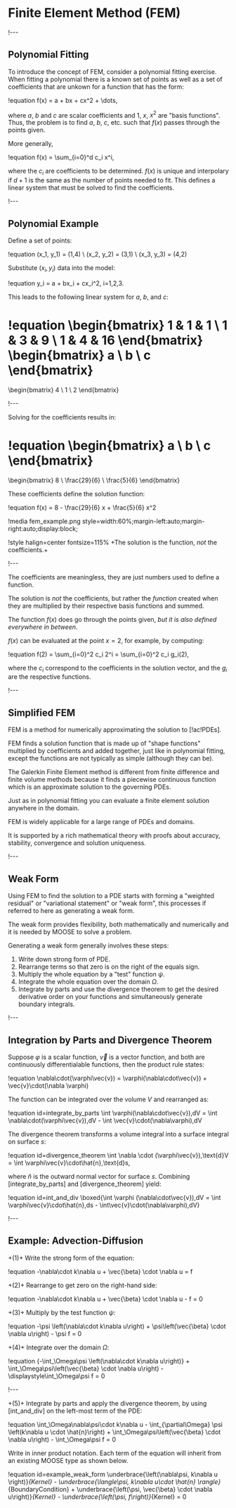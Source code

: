 # Finite Element Method (FEM)

!---

## Polynomial Fitting

To introduce the concept of FEM, consider a polynomial fitting exercise. When fitting a polynomial
there is a known set of points as well as a set of coefficients that are unkown for a function
that has the form:

!equation
f(x) = a + bx + cx^2 + \dots,

where $a$, $b$ and $c$ are scalar coefficients and $1$, $x$, $x^2$ are "basis functions". Thus, the
problem is to find $a$, $b$, $c$, etc. such that $f(x)$ passes through the points given.

More generally,

!equation
f(x) = \sum_{i=0}^d c_i x^i,

where the $c_i$ are coefficients to be determined. $f(x)$ is unique and interpolary if $d+1$ is the
same as the number of points needed to fit. This defines a linear system that must be solved to
find the coefficients.

!---

## Polynomial Example

Define a set of points:

!equation
(x_1, y_1) = (1,4) \\
(x_2, y_2) = (3,1) \\
(x_3, y_3) = (4,2)

Substitute $(x_i, y_i)$ data into the model:

!equation
y_i = a + bx_i + cx_i^2, i=1,2,3.

This leads to the following linear system for $a$, $b$, and $c$:

!equation
\begin{bmatrix}
  1 & 1 &  1 \\
  1 & 3 &  9 \\
  1 & 4 & 16
\end{bmatrix}
\begin{bmatrix}
  a \\
  b \\
  c
\end{bmatrix}
=
\begin{bmatrix}
  4 \\
  1 \\
  2
\end{bmatrix}

!---

Solving for the coefficients results in:

!equation
\begin{bmatrix}
  a \\
  b \\
  c
\end{bmatrix}
=
\begin{bmatrix}
  8 \\
  \frac{29}{6} \\
  \frac{5}{6}
\end{bmatrix}

These coefficients define the solution function:

!equation
f(x) = 8 - \frac{29}{6} x + \frac{5}{6} x^2

!media fem_example.png style=width:60%;margin-left:auto;margin-right:auto;display:block;

!style halign=center fontsize=115%
+The solution is the function, *not* the coefficients.+

!---

The coefficients are meaningless, they are just numbers used to define a function.

The solution is *not* the coefficients, but rather the *function* created when they are
multiplied by their respective basis functions and summed.

The function $f(x)$ does go through the points given, *but it is also defined everywhere in
between*.

$f(x)$ can be evaluated at the point $x=2$, for example, by computing:

!equation
f(2) = \sum_{i=0}^2 c_i 2^i = \sum_{i=0}^2 c_i g_i(2),

where the $c_i$ correspond to the coefficients in the solution vector, and the $g_i$ are the
respective functions.

!---

## Simplified FEM

FEM is a method for numerically approximating the solution to [!ac!PDEs].

FEM finds a solution function that is made up of "shape functions" multiplied by coefficients and
added together, just like in polynomial fitting, except the functions are not typically as simple
(although they can be).

The Galerkin Finite Element method is different from finite difference and finite volume methods
because it finds a piecewise continuous function which is an approximate solution to the governing
PDEs.

Just as in polynomial fitting you can evaluate a finite element solution anywhere in the domain.

FEM is widely applicable for a large range of PDEs and domains.

It is supported by a rich mathematical theory with proofs about accuracy, stability, convergence and
solution uniqueness.

!---

## Weak Form

Using FEM to find the solution to a PDE starts with forming a "weighted residual" or "variational
statement" or "weak form", this processes if referred to here as generating a weak form.

The weak form provides flexibility, both mathematically and numerically and it is needed
by MOOSE to solve a problem.

Generating a weak form generally involves these steps:

1.  Write down strong form of PDE.
1.  Rearrange terms so that zero is on the right of the equals sign.
1.  Multiply the whole equation by a "test" function $\psi$.
1.  Integrate the whole equation over the domain $\Omega$.
1.  Integrate by parts and use the divergence theorem to get the desired derivative order on your
    functions and simultaneously generate boundary integrals.

!---

## Integration by Parts and Divergence Theorem

Suppose $\varphi$ is a scalar function, $\vec{v}$ is a vector function, and both are continuously
differentialable functions, then the product rule states:

!equation
\nabla\cdot(\varphi\vec{v}) = \varphi(\nabla\cdot\vec{v}) + \vec{v}\cdot(\nabla \varphi)

The function can be integrated over the volume $V$ and rearranged as:

!equation id=integrate_by_parts
\int \varphi(\nabla\cdot\vec{v})\,dV = \int \nabla\cdot(\varphi\vec{v})\,dV - \int \vec{v}\cdot(\nabla\varphi)\,dV

The divergence theorem transforms a volume integral into a surface integral on surface $s$:

!equation id=divergence_theorem
\int \nabla \cdot (\varphi\vec{v})\,\text{d}V = \int \varphi\vec{v}\cdot\hat{n}\,\text{d}s,

where $\hat{n}$ is the outward normal vector for surface $s$. Combining [integrate_by_parts] and
[divergence_theorem] yield:

!equation id=int_and_div
\boxed{\int \varphi (\nabla\cdot\vec{v})\,dV = \int \varphi\vec{v}\cdot\hat{n}\,ds - \int\vec{v}\cdot(\nabla\varphi)\,dV}

!---

## Example: Advection-Diffusion

+(1)+ Write the strong form of the equation:

!equation
-\nabla\cdot k\nabla u + \vec{\beta} \cdot \nabla u = f

+(2)+ Rearrange to get zero on the right-hand side:

!equation
-\nabla\cdot k\nabla u + \vec{\beta} \cdot \nabla u - f = 0

+(3)+ Multiply by the test function $\psi$:

!equation
-\psi \left(\nabla\cdot k\nabla u\right) + \psi\left(\vec{\beta} \cdot \nabla u\right) - \psi f = 0

+(4)+ Integrate over the domain $\Omega$:

!equation
{-\int_\Omega\psi \left(\nabla\cdot k\nabla u\right)} + \int_\Omega\psi\left(\vec{\beta} \cdot \nabla u\right) - \displaystyle\int_\Omega\psi f = 0

!---

+(5)+ Integrate by parts and apply the divergence theorem, by using [int_and_div] on the left-most
      term of the PDE:

!equation
\int_\Omega\nabla\psi\cdot k\nabla u -
\int_{\partial\Omega} \psi \left(k\nabla u \cdot \hat{n}\right) +
\int_\Omega\psi\left(\vec{\beta} \cdot \nabla u\right) - \int_\Omega\psi f = 0

Write in inner product notation. Each term of the equation will inherit from an existing MOOSE type as shown below.

!equation id=example_weak_form
\underbrace{\left(\nabla\psi, k\nabla u \right)}_{Kernel} -
\underbrace{\langle\psi, k\nabla u\cdot \hat{n} \rangle}_{BoundaryCondition} +
\underbrace{\left(\psi, \vec{\beta} \cdot \nabla u\right)}_{Kernel} -
\underbrace{\left(\psi, f\right)}_{Kernel} = 0
